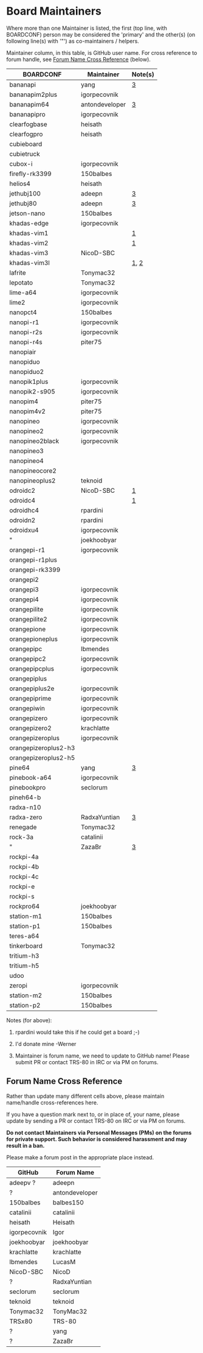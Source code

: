 # Board Maintainers

Where more than one Maintainer is listed, the first (top line, with BOARDCONF) person may be considered the 'primary' and the other(s) (on following line(s) with '"') as co-maintainers / helpers.

Maintainer column, in this table, is GitHub user name.  For cross reference to forum handle, see [Forum Name Cross Reference](#forum-name-cross-reference) (below).

| BOARDCONF            | Maintainer     | Note(s)            |
|----------------------|----------------|--------------------|
| bananapi             | yang           | [3](#n3)           |
| bananapim2plus       | igorpecovnik   |                    |
| bananapim64          | antondeveloper | [3](#n3)           |
| bananapipro          | igorpecovnik   |                    |
| clearfogbase         | heisath        |                    |
| clearfogpro          | heisath        |                    |
| cubieboard           |                |                    |
| cubietruck           |                |                    |
| cubox-i              | igorpecovnik   |                    |
| firefly-rk3399       | 150balbes      |                    |
| helios4              | heisath        |                    |
| jethubj100           | adeepn         | [3](#n3)           |
| jethubj80            | adeepn         | [3](#n3)           |
| jetson-nano          | 150balbes      |                    |
| khadas-edge          | igorpecovnik   |                    |
| khadas-vim1          |                | [1](#n1)           |
| khadas-vim2          |                | [1](#n1)           |
| khadas-vim3          | NicoD-SBC      |                    |
| khadas-vim3l         |                | [1](#n1), [2](#n2) |
| lafrite              | Tonymac32      |                    |
| lepotato             | Tonymac32      |                    |
| lime-a64             | igorpecovnik   |                    |
| lime2                | igorpecovnik   |                    |
| nanopct4             | 150balbes      |                    |
| nanopi-r1            | igorpecovnik   |                    |
| nanopi-r2s           | igorpecovnik   |                    |
| nanopi-r4s           | piter75        |                    |
| nanopiair            |                |                    |
| nanopiduo            |                |                    |
| nanopiduo2           |                |                    |
| nanopik1plus         | igorpecovnik   |                    |
| nanopik2-s905        | igorpecovnik   |                    |
| nanopim4             | piter75        |                    |
| nanopim4v2           | piter75        |                    |
| nanopineo            | igorpecovnik   |                    |
| nanopineo2           | igorpecovnik   |                    |
| nanopineo2black      | igorpecovnik   |                    |
| nanopineo3           |                |                    |
| nanopineo4           |                |                    |
| nanopineocore2       |                |                    |
| nanopineoplus2       | teknoid        |                    |
| odroidc2             | NicoD-SBC      | [1](#n1)           |
| odroidc4             |                | [1](#n1)           |
| odroidhc4            | rpardini       |                    |
| odroidn2             | rpardini       |                    |
| odroidxu4            | igorpecovnik   |                    |
| "                    | joekhoobyar    |                    |
| orangepi-r1          | igorpecovnik   |                    |
| orangepi-r1plus      |                |                    |
| orangepi-rk3399      |                |                    |
| orangepi2            |                |                    |
| orangepi3            | igorpecovnik   |                    |
| orangepi4            | igorpecovnik   |                    |
| orangepilite         | igorpecovnik   |                    |
| orangepilite2        | igorpecovnik   |                    |
| orangepione          | igorpecovnik   |                    |
| orangepioneplus      | igorpecovnik   |                    |
| orangepipc           | lbmendes       |                    |
| orangepipc2          | igorpecovnik   |                    |
| orangepipcplus       | igorpecovnik   |                    |
| orangepiplus         |                |                    |
| orangepiplus2e       | igorpecovnik   |                    |
| orangepiprime        | igorpecovnik   |                    |
| orangepiwin          | igorpecovnik   |                    |
| orangepizero         | igorpecovnik   |                    |
| orangepizero2        | krachlatte     |                    |
| orangepizeroplus     | igorpecovnik   |                    |
| orangepizeroplus2-h3 |                |                    |
| orangepizeroplus2-h5 |                |                    |
| pine64               | yang           | [3](#n3)           |
| pinebook-a64         | igorpecovnik   |                    |
| pinebookpro          | seclorum       |                    |
| pineh64-b            |                |                    |
| radxa-n10            |                |                    |
| radxa-zero           | RadxaYuntian   | [3](#n3)           |
| renegade             | Tonymac32      |                    |
| rock-3a              | catalinii      |                    |
| "                    | ZazaBr         | [3](#n3)           |
| rockpi-4a            |                |                    |
| rockpi-4b            |                |                    |
| rockpi-4c            |                |                    |
| rockpi-e             |                |                    |
| rockpi-s             |                |                    |
| rockpro64            | joekhoobyar    |                    |
| station-m1           | 150balbes      |                    |
| station-p1           | 150balbes      |                    |
| teres-a64            |                |                    |
| tinkerboard          | Tonymac32      |                    |
| tritium-h3           |                |                    |
| tritium-h5           |                |                    |
| udoo                 |                |                    |
| zeropi               | igorpecovnik   |                    |
| station-m2           | 150balbes      |                    |
| station-p2           | 150balbes      |                    |

Notes (for above):
<ol>
<li id="n1"><p>rpardini would take this if he could get a board ;-)</p></li>
<li id="n2"><p>I'd donate mine -Werner</p></li>
<li id="n3"><p>Maintainer is forum name, we need to update to GitHub name!  Please submit PR or contact TRS-80 in IRC or via PM on forums.</p></li>
</ol>

## Forum Name Cross Reference

Rather than update many different cells above, please maintain name/handle cross-references here.

If you have a question mark next to, or in place of, your name, please update by sending a PR or contact TRS-80 on IRC or via PM on forums.

**Do not contact Maintainers via Personal Messages (PMs) on the forums for private support.  Such behavior is considered harassment and may result in a ban.**

Please make a forum post in the appropriate place instead.

| GitHub       | Forum Name     |
|--------------|----------------|
| adeepv ?     | adeepn         |
| ?            | antondeveloper |
| 150balbes    | balbes150      |
| catalinii    | catalinii      |
| heisath      | Heisath        |
| igorpecovnik | Igor           |
| joekhoobyar  | joekhoobyar    |
| krachlatte   | krachlatte     |
| lbmendes     | LucasM         |
| NicoD-SBC    | NicoD          |
| ?            | RadxaYuntian   |
| seclorum     | seclorum       |
| teknoid      | teknoid        |
| Tonymac32    | TonyMac32      |
| TRSx80       | TRS-80         |
| ?            | yang           |
| ?            | ZazaBr         |
